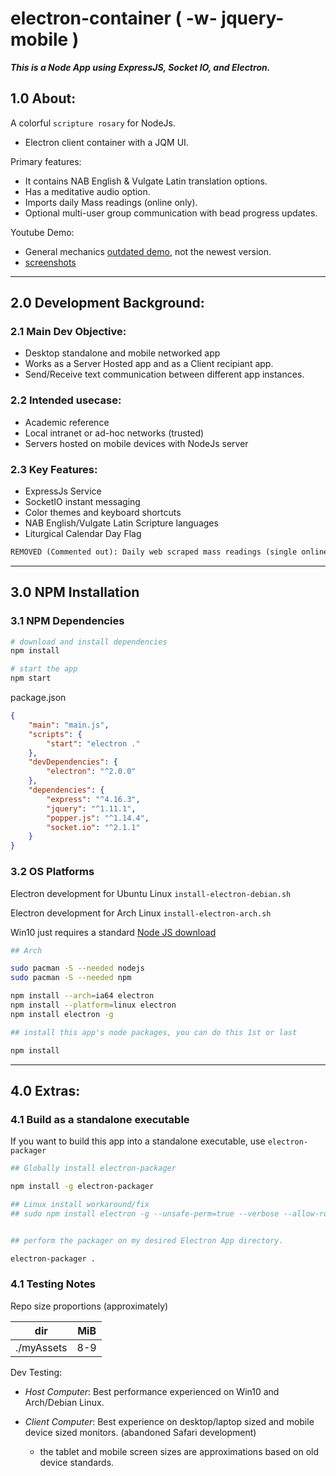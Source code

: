 # electron-container ( -w- jquery-mobile )

___This is a Node App using ExpressJS, Socket IO, and Electron.___

## 1.0 About:

A colorful ```scripture rosary``` for NodeJs.

* Electron client container with a JQM UI.

Primary features:

* It contains NAB English & Vulgate Latin translation options.
* Has a meditative audio option.
* Imports daily Mass readings (online only).
* Optional multi-user group communication with bead progress updates.

Youtube Demo:

* General mechanics [outdated demo](https://youtu.be/SZ9aQIspbvs), not the newest version.
* [screenshots](./demo-screenshots/)

---

## 2.0 Development Background:

### 2.1 Main Dev Objective:

* Desktop standalone and mobile networked app
* Works as a Server Hosted app and as a Client recipiant app.
* Send/Receive text communication between different app instances.

### 2.2 Intended usecase:

* Academic reference
* Local intranet or ad-hoc networks (trusted)
* Servers hosted on mobile devices with NodeJs server

### 2.3 Key Features:

* ExpressJs Service
* SocketIO instant messaging
* Color themes and keyboard shortcuts
* NAB English/Vulgate Latin Scripture languages
* Liturgical Calendar Day Flag

```diff
REMOVED (Commented out): Daily web scraped mass readings (single online user feature)
```
---

## 3.0 NPM Installation

### 3.1 NPM Dependencies

```sh
# download and install dependencies
npm install

# start the app
npm start
```

package.json

```json
{
    "main": "main.js",
    "scripts": {
        "start": "electron ."
    },
    "devDependencies": {
        "electron": "^2.0.0"
    },
    "dependencies": {
        "express": "^4.16.3",
        "jquery": "^1.11.1",
        "popper.js": "^1.14.4",
        "socket.io": "^2.1.1"
    }
}
```

### 3.2 OS Platforms

Electron development for Ubuntu Linux ```install-electron-debian.sh```

Electron development for Arch Linux ```install-electron-arch.sh```

Win10 just requires a standard [Node JS download](https://nodejs.org/en/download/)

```sh
## Arch

sudo pacman -S --needed nodejs
sudo pacman -S --needed npm

npm install --arch=ia64 electron
npm install --platform=linux electron
npm install electron -g

## install this app's node packages, you can do this 1st or last

npm install
```
---

## 4.0 Extras:

### 4.1 Build as a standalone executable

If you want to build this app into a standalone executable, use ```electron-packager```

```sh
## Globally install electron-packager

npm install -g electron-packager

## Linux install workaround/fix
## sudo npm install electron -g --unsafe-perm=true --verbose --allow-root


## perform the packager on my desired Electron App directory.

electron-packager .
```

### 4.1 Testing Notes

Repo size proportions (approximately)

dir | MiB
--- | ---
./myAssets | 8-9

Dev Testing:

* _Host Computer_: Best performance experienced on Win10 and Arch/Debian Linux.

* _Client Computer_: Best experience on desktop/laptop sized and mobile device sized monitors. (abandoned Safari development)

    * the tablet and mobile screen sizes are approximations based on old device standards.
